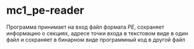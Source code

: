  # mc1_pe-reader
 
Программа принимает на вход файл формата *PE*, сохраняет информацию о секциях, адресе точки входа в текстовом виде в один файл и сохраняет в бинарном виде программный код в другой файл
